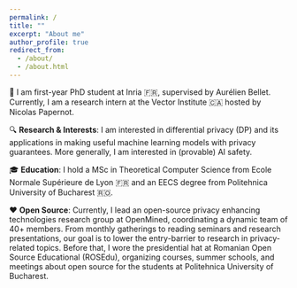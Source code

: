 ```yaml
---
permalink: /
title: ""
excerpt: "About me"
author_profile: true
redirect_from: 
  - /about/
  - /about.html
---
```


👋 I am first-year PhD student at Inria 🇫🇷, supervised by Aurélien Bellet. Currently, I am a research intern at the Vector Institute 🇨🇦 hosted by Nicolas Papernot.

🔍 **Research & Interests**: I am interested in differential privacy (DP) and its applications in making useful machine learning models with privacy guarantees. More generally, I am interested in (provable) AI safety.

🎓 **Education**: I hold a MSc in Theoretical Computer Science from Ecole Normale Supérieure de Lyon 🇫🇷 and an EECS degree from Politehnica University of Bucharest 🇷🇴.

❤️ **Open Source**: Currently, I lead an open-source privacy enhancing technologies research group at OpenMined, coordinating a dynamic team of 40+ members. From monthly gatherings to reading seminars and research presentations, our goal is to lower the entry-barrier to research in privacy-related topics. Before that, I wore the presidential hat at Romanian Open Source Educational (ROSEdu), organizing courses, summer schools, and meetings about open source for the students at Politehnica University of Bucharest.
